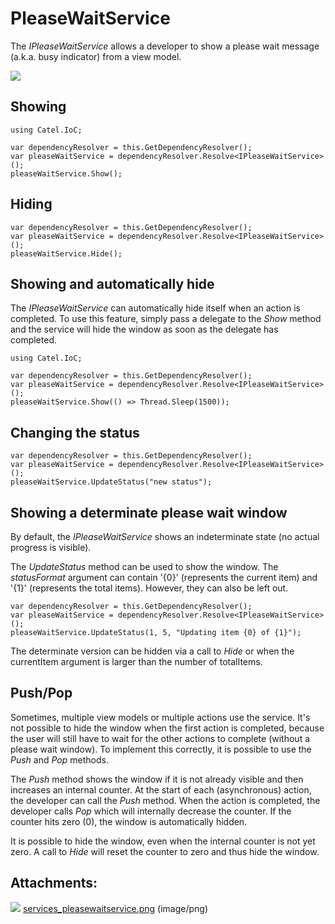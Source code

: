 # PleaseWaitService

The *IPleaseWaitService* allows a developer to show a please wait message (a.k.a. busy indicator) from a view model. 

![](attachments/1409211/1507348.png)

## Showing

```
using Catel.IoC;
```

```
var dependencyResolver = this.GetDependencyResolver();
var pleaseWaitService = dependencyResolver.Resolve<IPleaseWaitService>();
pleaseWaitService.Show();
```

## Hiding

```
var dependencyResolver = this.GetDependencyResolver();
var pleaseWaitService = dependencyResolver.Resolve<IPleaseWaitService>();
pleaseWaitService.Hide();
```

## Showing and automatically hide

The *IPleaseWaitService* can automatically hide itself when an action is completed. To use this feature, simply pass a delegate to the *Show* method and the service will hide the window as soon as the delegate has completed.

```
using Catel.IoC;
```

```
var dependencyResolver = this.GetDependencyResolver();
var pleaseWaitService = dependencyResolver.Resolve<IPleaseWaitService>();
pleaseWaitService.Show(() => Thread.Sleep(1500));
```

## Changing the status

```
var dependencyResolver = this.GetDependencyResolver();
var pleaseWaitService = dependencyResolver.Resolve<IPleaseWaitService>();
pleaseWaitService.UpdateStatus("new status");
```

## Showing a determinate please wait window

By default, the *IPleaseWaitService* shows an indeterminate state (no actual progress is visible).

The *UpdateStatus* method can be used to show the window. The *statusFormat* argument can contain '{0}' (represents the current item) and '{1}' (represents the total items). However, they can also be left out.

```
var dependencyResolver = this.GetDependencyResolver();
var pleaseWaitService = dependencyResolver.Resolve<IPleaseWaitService>();
pleaseWaitService.UpdateStatus(1, 5, "Updating item {0} of {1}");
```

The determinate version can be hidden via a call to *Hide* or when the currentItem argument is larger than the number of totalItems.

## Push/Pop

Sometimes, multiple view models or multiple actions use the service. It's not possible to hide the window when the first action is completed, because the user will still have to wait for the other actions to complete (without a please wait window). To implement this correctly, it is possible to use the *Push* and *Pop* methods.

The *Push* method shows the window if it is not already visible and then increases an internal counter. At the start of each (asynchronous) action, the developer can call the *Push* method. When the action is completed, the developer calls *Pop* which will internally decrease the counter. If the counter hits zero (0), the window is automatically hidden.

It is possible to hide the window, even when the internal counter is not yet zero. A call to *Hide* will reset the counter to zero and thus hide the window.

## Attachments:

![](images/icons/bullet_blue.gif) [services\_pleasewaitservice.png](attachments/1409211/1507348.png) (image/png)

